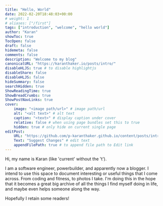 ```yaml
---
title: "Hello, World"
date: 2022-02-20T18:48:03+00:00
# weight: 1
# aliases: ["/first"]
tags: ["introduction", "welcome", "hello world"]
author: "Karan"
showToc: true
TocOpen: false
draft: false
hidemeta: false
comments: false
description: "Welcome to my blog"
canonicalURL: "https://karanthaker.io/posts/intro/"
disableHLJS: true # to disable highlightjs
disableShare: false
disableHLJS: false
hideSummary: false
searchHidden: true
ShowReadingTime: true
ShowBreadCrumbs: true
ShowPostNavLinks: true
cover:
    image: "<image path/url>" # image path/url
    alt: "<alt text>" # alt text
    caption: "<text>" # display caption under cover
    relative: false # when using page bundles set this to true
    hidden: true # only hide on current single page
editPost:
    URL: "https://github.com/p-karanthaker.github.io/content/posts/intro.md/"
    Text: "Suggest Changes" # edit text
    appendFilePath: true # to append file path to Edit link
---
```

Hi, my name is Karan (like 'current' without the 't').

I am a software engineer, powerbuilder, and apparently now a blogger. I intend to 
use this space to document interesting or useful things that I come across. From coding 
and fitness, to photos I take. I'm doing this in the hope that it becomes a great big 
archive of all the things I find myself doing in life, and maybe even helps someone 
along the way.

Hopefully I retain some readers!
